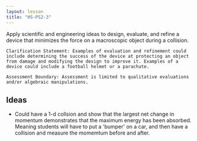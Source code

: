 ```yaml
---
layout: lesson
title: "HS-PS2-3"
---
```

<script src="https://cdn.mathjax.org/mathjax/latest/MathJax.js?config=TeX-AMS-MML_HTMLorMML" type="text/javascript"></script>

<!--<center>
<img src="images/pt-row-col.png" alt="drawing" width="90%"/>
</center>
-->
Apply scientific and engineering ideas to design, evaluate, and refine a device that minimizes the force on a
macroscopic object during a collision.

<!--more-->

    Clarification Statement: Examples of evaluation and refinement could include determining the success of the device at protecting an object from damage and modifying the design to improve it. Examples of a device could include a football helmet or a parachute.

    Assessment Boundary: Assessment is limited to qualitative evaluations and/or algebraic manipulations.

## Ideas
  * Could have a 1-d collsion and show that the largest net change in momentum demonstrates that the maximum energy has been absorbed.  Meaning students will have to put a 'bumper' on a car, and then have a collision and measure the momemtum before and after.

